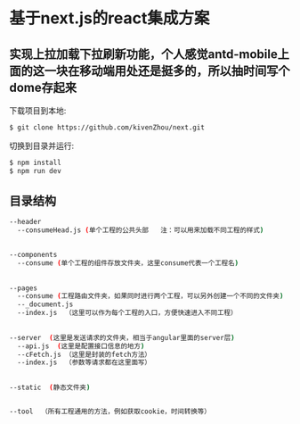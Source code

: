 # 基于next.js的react集成方案


## 实现上拉加载下拉刷新功能，个人感觉antd-mobile上面的这一块在移动端用处还是挺多的，所以抽时间写个dome存起来

下载项目到本地:

```bash
$ git clone https://github.com/kivenZhou/next.git
```

切换到目录并运行:

```bash
$ npm install
$ npm run dev
```

## 目录结构

```bash
--header
  --consumeHead.js (单个工程的公共头部   注：可以用来加载不同工程的样式)
  

--components
  --consume (单个工程的组件存放文件夹，这里consume代表一个工程名)
  
  
--pages
  --consume (工程路由文件夹，如果同时进行两个工程，可以另外创建一个不同的文件夹)
  --_document.js  
  --index.js  （这里可以作为每个工程的入口，方便快速进入不同工程）
  
  
--server  (这里是发送请求的文件夹，相当于angular里面的server层)
  --api.js  (这里是配置接口信息的地方)
  --cFetch.js （这里是封装的fetch方法）
  --index.js  （参数等请求都在这里面写）
  
  
--static  (静态文件夹)


--tool  （所有工程通用的方法，例如获取cookie，时间转换等）

```
